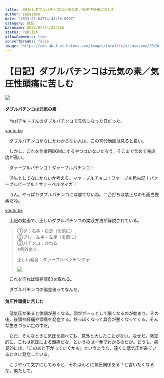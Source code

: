 ```yaml
---
title: 【日記】ダブルパチンコは元気の素／気圧性頭痛に苦しむ
author: sasazame
date: "2023-07-04T14:43:16.000Z"
category: 雑記
basename: 2023/07/04/234316
status: Publish
allowComments: true
convertBreaks: false
image: "https://cdn-ak.f.st-hatena.com/images/fotolife/s/sasazame/20230707/20230707195437.png"
---
```

# 【日記】ダブルパチンコは元気の素／気圧性頭痛に苦しむ

![](https://cdn-ak.f.st-hatena.com/images/fotolife/s/sasazame/20230707/20230707195437.png)

<!-- Extended Body -->

#### ダブルパチンコは元気の素

　Yes!アキトさんのダブルパチンコで元気になった日だった。

[youtu.be](https://youtu.be/H3GNw9irigI)

　ダブルパチンコがなにかわからない人は、この10分動画は見ると良い。

　しかし、これを作業用BGMにするやつはいないだろう。そこまで含めて完成度が高い。

　ダァーブルパチンコ！ダァーブルパチンコ！

　派生としてなにかないか考える。マァーブルチョコ！ファーブル昆虫記！パァープルピープル！サァーベルタイガ！

　うん。やっぱりダブルパチンコには勝てないね。二台打ちは禁止なのも面白要素だね。

[youtu.be](https://youtu.be/JLjQPlilVmY)

　上記の動画で、正しいダブルパチンコの実践方法が解説されている。

> ①ダ：右手・右足（を前に）  
> ②ブル：左手・左足（を前に）  
> ③パチンコ：ひねる  
> ※例外あり  
>   
> 正しい発音：ダァーブルペァチンクォ
> 
> ![](https://cdn-ak.f.st-hatena.com/images/fotolife/s/sasazame/20230704/20230704233756.png)

　これを守れば偏差値80を取れる。

　ダブルパチンコの偏差値ってなんだ。

#### 気圧性頭痛に苦しむ

　低気圧が来ると体調が悪くなる。頭がボーっとして眠くなるのが始まり。その後、後頭神経痛や頭痛を発症する。熱っぽくなって具合が悪くなってくる。そんな生きづらい世の中だ。

　ただ、そんなときに気圧を調べても、意外と大したことがない。なぜだ。感覚的に、これは気圧による頭痛だな、というのは一発でわかるのだが。どうも、感覚的には、「このあと下がっていくかも」というような、遠くに低気圧が来ているときに発症している。

　こうやって文字にしてみると、それほんとに気圧関係ある？と言いたくなるな。果たして。